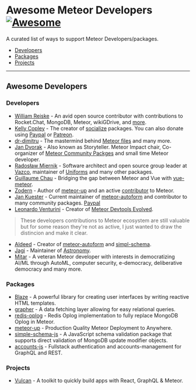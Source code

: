 # Awesome Meteor Developers [![Awesome](https://cdn.rawgit.com/sindresorhus/awesome/d7305f38d29fed78fa85652e3a63e154dd8e8829/media/badge.svg)](https://github.com/sindresorhus/awesome)

A curated list of ways to support Meteor Developers/packages.

- [Developers](#developers)
- [Packages](#packages)
- [Projects](#projects)    
- - -


## Awesome Developers

### Developers

* [William Reiske](https://github.com/sponsors/wreiske) - An avid open source contributor with contributions to Rocket.Chat, MongoDB, Meteor, wikiGDrive, and [more](https://github.com/search?q=is%3Apr+author%3Awreiske).
* [Kelly Copley](https://github.com/sponsors/copleykj) - The creator of [socialize](https://atmospherejs.com/socialize) packages. You can also donate using [Paypal](https://www.paypal.me/copleykj) or [Patreon](https://www.patreon.com/user?u=4866588).
* [dr-dimitru](https://www.patreon.com/dr_dimitru/overview) - The mastermind behind [Meteor files](https://github.com/VeliovGroup/Meteor-Files) and many more.
* [Jan Dvorak](https://github.com/sponsors/StorytellerCZ) - Also known as Storyteller. Meteor Impact chair, Co-organizer of [Meteor Community Packges](https://github.com/Meteor-Community-Packages) and small time Meteor developer.
* [Radosław Miernik](https://github.com/sponsors/radekmie) - Software architect and open source group leader at [Vazco](https://github.com/vazco), maintainer of [Uniforms](https://github.com/vazco/uniforms) and many other packages.
* [Guillaume Chau](https://github.com/sponsors/Akryum) - Bridging the gap between Meteor and Vue with [vue-meteor](https://github.com/meteor-vue/vue-meteor).
* [Zodern](https://github.com/sponsors/zodern) - Author of [meteor-up](https://github.com/zodern/meteor-up) and an active [contributor](https://github.com/search?q=repo%3Ameteor%2Fmeteor+author%3Azodern&type=Issues&ref=advsearch&l=&l=) to Meteor.
* [Jan Kuester](https://github.com/jankapunkt) - Current maintainer of [meteor-autoform](https://github.com/Meteor-Community-Packages/meteor-autoform) and contributor to many community packages. [Paypal](https://www.paypal.com/paypalme/kuesterjan)
* [Leonardo Venturini](https://github.com/sponsors/leonardoventurini) - Creator of [Meteor Devtools Evolved](https://github.com/leonardoventurini/meteor-devtools-evolved).

>These developers contributions to Meteor ecosystem are still valuable but for some reason they're not as active, I just wanted to draw the distincion and make it clear.  

* [Aldeed](https://github.com/sponsors/aldeed) - Creator of [meteor-autoform](https://github.com/Meteor-Community-Packages/meteor-autoform) and [simpl-schema](https://github.com/aldeed/simpl-schema).
* [Jagi](https://www.patreon.com/jagi/overview) - Maintainer of [Astronomy](https://atmospherejs.com/jagi/astronomy). 
* [Mitar](https://github.com/sponsors/mitar) - A veteran Meteor developer with interests in democratizing AI/ML through AutoML, computer security, e-democracy, deliberative democracy and many more.


### Packages

* [Blaze](https://opencollective.com/blaze) - A powerful library for creating user interfaces by writing reactive HTML templates.
* [grapher](https://opencollective.com/grapher) - A data fetching layer allowing for easy relational queries.
* [redis-oplog](https://opencollective.com/redis-oplog) - Redis Oplog implementation to fully replace MongoDB Oplog in Meteor.
* [meteor-up](https://opencollective.com/meteor-up) - Production Quality Meteor Deployment to Anywhere.
* [simple-schema-js](https://opencollective.com/simple-schema-js) - A JavaScript schema validation package that supports direct validation of MongoDB update modifier objects.
* [accounts-js](https://opencollective.com/accounts-js) - Fullstack authentication and accounts-management for GraphQL and REST.


### Projects

* [Vulcan](https://opencollective.com/vulcan) - A toolkit to quickly build apps with React, GraphQL & Meteor.
